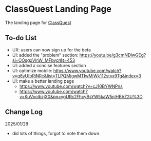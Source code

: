 <!-- @format -->

# ClassQuest Landing Page

The landing page for [ClassQuest](https://www.classquest.app)

## To-do List

-   UX: users can now sign up for the beta
-   UI: added the "problem" section: https://youtu.be/g3cmNDlwGEg?si=OOsgxVlnW_MFbycr&t=453
-   UI: added a concise features section
-   UI: optimize mobile: https://www.youtube.com/watch?v=q8yUIbRiNRc&list=TLPQMjgwMTIwMjWk112stvx9Tg&index=3
-   UI: make a better landing page
    -   https://www.youtube.com/watch?v=cJ10BYWNPns
    -   https://www.youtube.com/watch?v=KuVooIbzjX0&pp=ygURc2FhcyBsYW5kaW5nIHBhZ2U%3D

## Change Log

2025/01/28

-   did lots of things, forgot to note them down
